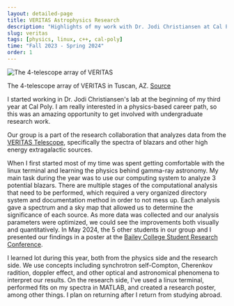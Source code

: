 ```yaml
---
layout: detailed-page
title: VERITAS Astrophysics Research
description: "Highlights of my work with Dr. Jodi Christiansen at Cal Poly"
slug: veritas
tags: [physics, linux, c++, cal-poly]
time: "Fall 2023 - Spring 2024"
order: 1
---
```


<div class="wrapper">
  <div class="image-background" id="gravity-simulator-background">
    <img class="project-img" src="https://veritas.sao.arizona.edu/images/stories/veritas_and_building.jpg" alt="The 4-telescope array of VERITAS">
    <div class="caption">
        <p>The 4-telescope array of VERITAS in Tuscan, AZ. <a href="https://veritas.sao.arizona.edu/">Source</a></p>
    </div>
  </div>
</div>

I started working in Dr. Jodi Christiansen's lab at the beginning of my third year at Cal Poly. I am really interested in a physics-based career path, so this was an amazing opportunity to get involved with undergraduate research work. 

Our group is a part of the research collaboration that analyzes data from the [VERITAS Telescope](https://veritas.sao.arizona.edu/), specifically the spectra of blazars and other high energy extragalactic sources.

When I first started most of my time was spent getting comfortable with the linux terminal and learning the physics behind gamma-ray astronomy. My main task during the year was to use our computing system to analyze 3 potential blazars. There are multiple stages of the computational analysis that need to be performed, which required a very organized directory system and documentation method in order to not mess up. Each analysis gave a spectrum and a sky map that allowed us to determine the significance of each source. As more data was collected and our analysis parameters were optimized, we could see the improvements both visually and quantitatively. In May 2024, the 5 other students in our group and I presented our findings in a poster at the [Bailey College Student Research Conference](https://cosam.calpoly.edu/conference).

I learned lot during this year, both from the physics side and the research side. We use concepts including synchrotron self-Compton, Cherenkov radition, doppler effect, and other optical and astronomical phenomena to interpret our results. On the research side, I've used a linux terminal, performed fits on my spectra in MATLAB, and created a research poster, among other things. I plan on returning after I return from studying abroad.

